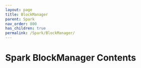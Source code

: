 ```yaml
---
layout: page
title: BlockManager
parent: Spark
nav_order: 800
has_children: true
permalink: /Spark/BlockManager/
---
```

# Spark BlockManager Contents
